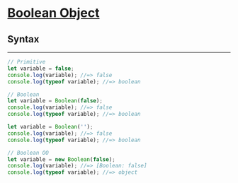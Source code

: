 # [Boolean Object](https://developer.mozilla.org/en-US/docs/Web/JavaScript/Reference/Global_Objects/Boolean)

## Syntax

---

```js
// Primitive
let variable = false;
console.log(variable); //=> false
console.log(typeof variable); //=> boolean
```

```js
// Boolean
let variable = Boolean(false);
console.log(variable); //=> false
console.log(typeof variable); //=> boolean

let variable = Boolean('');
console.log(variable); //=> false
console.log(typeof variable); //=> boolean
```

```js
// Boolean OO
let variable = new Boolean(false);
console.log(variable); //=> [Boolean: false]
console.log(typeof variable); //=> object
```
